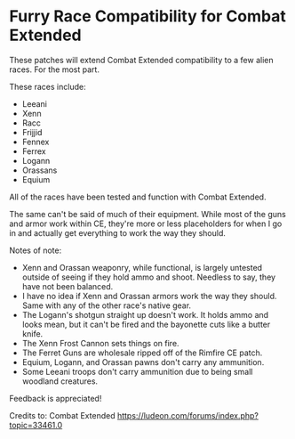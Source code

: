# Furry Race Compatibility for Combat Extended

These patches will extend Combat Extended compatibility to a few alien races. For the most part.

These races include:
- Leeani
- Xenn
- Racc
- Frijjid
- Fennex
- Ferrex
- Logann
- Orassans
- Equium

All of the races have been tested and function with Combat Extended.

The same can't be said of much of their equipment. While most of the guns and armor work within CE, they're more or less placeholders for when I go in and actually get everything to work the way they should.

Notes of note:
- Xenn and Orassan weaponry, while functional, is largely untested outside of seeing if they hold ammo and shoot. Needless to say, they have not been balanced.
- I have no idea if Xenn and Orassan armors work the way they should. Same with any of the other race's native gear.
- The Logann's shotgun straight up doesn't work. It holds ammo and looks mean, but it can't be fired and the bayonette cuts like a butter knife.
- The Xenn Frost Cannon sets things on fire.
- The Ferret Guns are wholesale ripped off of the Rimfire CE patch.
- Equium, Logann, and Orassan pawns don't carry any ammunition.
- Some Leeani troops don't carry ammunition due to being small woodland creatures.

Feedback is appreciated!

Credits to:
Combat Extended https://ludeon.com/forums/index.php?topic=33461.0